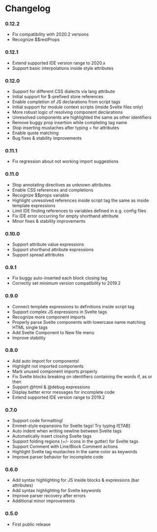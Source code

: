 # Changelog

<h3>0.12.2</h3>
<ul>
    <li>Fix compatibility with 2020.2 versions</li>
    <li>Recognize $$restProps</li>
</ul>

<h3>0.12.1</h3>
<ul>
    <li>Extend supported IDE version range to 2020.x</li>
    <li>Support basic interpolations inside style attributes</li>
</ul>

<h3>0.12.0</h3>
<ul>
    <li>Support for different CSS dialects via lang attribute</li>
    <li>Initial support for $-prefixed store references</li>
    <li>Enable completion of JS declarations from script tags</li>
    <li>Initial support for module context scripts (inside Svelte files only)</li>
    <li>More robust logic of resolving component declarations</li>
    <li>Unresolved components are highlighted the same as other identifiers</li>
    <li>Remove buggy prop insertion while completing tag name</li>
    <li>Stop inserting mustaches after typing = for attributes</li>
    <li>Enable quote matching</li>
    <li>Bug fixes & stability improvements</li>
</ul>

<h3>0.11.1</h3>
<ul>
    <li>Fix regression about not working import suggestions</li>
</ul>

<h3>0.11.0</h3>
<ul>
    <li>Stop annotating directives as unknown attributes</li>
    <li>Enable CSS references and completions</li>
    <li>Recognize $$props variable</li>
    <li>Highlight unresolved references inside script tag the same as inside template expressions</li>
    <li>Limit IDE finding references to variables defined in e.g. config files</li>
    <li>Fix IDE error occurring for empty shorthand attribute</li>
    <li>Minor fixes & stability improvements</li>
</ul>

<h3>0.10.0</h3>
<ul>
    <li>Support attribute value expressions</li>
    <li>Support shorthand attribute expressions</li>
    <li>Support spread attributes</li>
</ul>

<h3>0.9.1</h3>
<ul>
    <li>Fix buggy auto-inserted each block closing tag</li>
    <li>Correctly set minimum version compatibility to 2019.2</li>
</ul>

<h3>0.9.0</h3>
<ul>
    <li>Connect template expressions to definitions inside script tag</li>
    <li>Support complex JS expressions in Svelte tags</li>
    <li>Recognize more component imports</li>
    <li>Properly parse Svelte components with lowercase name matching HTML single tags</li>  
    <li>Add Svelte Component to New file menu</li>
    <li>Improve stability</li>
</ul>

<h3>0.8.0</h3>
<ul>
    <li>Add auto import for components!</li>
    <li>Highlight not imported components</li>
    <li>Mark unused component imports properly</li>
    <li>Fix Svelte blocks breaking on identifiers containing the words if, as or then</li>
    <li>Support @html & @debug expressions</li>
    <li>Display better error messages for incomplete code</li>
    <li>Extend supported IDE version range to 2019.2</li>
</ul>

<h3>0.7.0</h3>
<ul>
    <li>Support code formatting!</li>
    <li>Emmet-style expansions for Svelte tags! Try typing if[TAB]</li>
    <li>Auto indent when writing newline between Svelte tags</li>
    <li>Automatically insert closing Svelte tags</li>
    <li>Support folding regions (+/- icons in the gutter) for Svelte tags</li>
    <li>Support Comment with Line/Block Comment actions</li>
    <li>Highlight Svelte tag mustaches in the same color as keywords</li>
    <li>Improve parser behavior for incomplete code</li>
</ul>

<h3>0.6.0</h3>
<ul>
    <li>Add syntax highlighting for JS inside blocks & expressions (bar attributes)</li>
    <li>Add syntax highlighting for Svelte keywords</li>
    <li>Improve parser recovery after errors</li>
    <li>Additional minor improvements</li>
</ul>

<h3>0.5.0</h3>
<ul>
    <li>First public release</li>
</ul>
